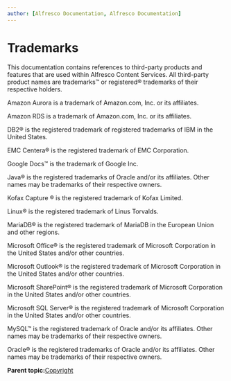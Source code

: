 ```yaml
---
author: [Alfresco Documentation, Alfresco Documentation]
---
```


# Trademarks

This documentation contains references to third-party products and features that are used within Alfresco Content Services. All third-party product names are trademarks™ or registered® trademarks of their respective holders.

Amazon Aurora is a trademark of Amazon.com, Inc. or its affiliates.

Amazon RDS is a trademark of Amazon.com, Inc. or its affiliates.

DB2® is the registered trademark of registered trademarks of IBM in the United States.

EMC Centera® is the registered trademark of EMC Corporation.

Google Docs™ is the trademark of Google Inc.

Java® is the registered trademarks of Oracle and/or its affiliates. Other names may be trademarks of their respective owners.

Kofax Capture ® is the registered trademark of Kofax Limited.

Linux® is the registered trademark of Linus Torvalds.

MariaDB® is the registered trademark of MariaDB in the European Union and other regions.

Microsoft Office® is the registered trademark of Microsoft Corporation in the United States and/or other countries.

Microsoft Outlook® is the registered trademark of Microsoft Corporation in the United States and/or other countries.

Microsoft SharePoint® is the registered trademark of Microsoft Corporation in the United States and/or other countries.

Microsoft SQL Server® is the registered trademark of Microsoft Corporation in the United States and/or other countries.

MySQL™ is the registered trademark of Oracle and/or its affiliates. Other names may be trademarks of their respective owners.

Oracle® is the registered trademarks of Oracle and/or its affiliates. Other names may be trademarks of their respective owners.

**Parent topic:**[Copyright](../reuse/copyright.md)

